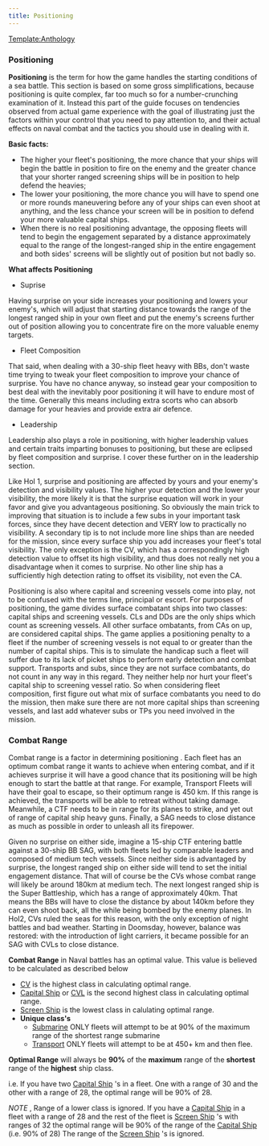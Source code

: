 ```yaml
---
title: Positioning
---
```



[Template:Anthology](/wiki/index.php?title=Template:Anthology&action=edit&redlink=1 "Template:Anthology (page does not exist)")

###  Positioning 

**Positioning** is the term for how the game handles the starting
conditions of a sea battle. This section is based on some gross
simplifications, because positioning is quite complex, far too much so
for a number-crunching examination of it. Instead this part of the guide
focuses on tendencies observed from actual game experience with the goal
of illustrating just the factors within your control that you need to
pay attention to, and their actual effects on naval combat and the
tactics you should use in dealing with it.

**Basic facts:**

-   The higher your fleet's positioning, the more chance that your ships
    will begin the battle in position to fire on the enemy and the
    greater chance that your shorter ranged screening ships will be in
    position to help defend the heavies;
-   The lower your positioning, the more chance you will have to spend
    one or more rounds maneuvering before any of your ships can even
    shoot at anything, and the less chance your screen will be in
    position to defend your more valuable capital ships.
-   When there is no real positioning advantage, the opposing fleets
    will tend to begin the engagement separated by a distance
    approximately equal to the range of the longest-ranged ship in the
    entire engagement and both sides' screens will be slightly out of
    position but not badly so.

**What affects Positioning**

-   Suprise

Having surprise on your side increases your positioning and lowers your
enemy's, which will adjust that starting distance towards the range of
the longest ranged ship in your own fleet and put the enemy's screens
further out of position allowing you to concentrate fire on the more
valuable enemy targets.

-   Fleet Composition

That said, when dealing with a 30-ship fleet heavy with BBs, don't waste
time trying to tweak your fleet composition to improve your chance of
surprise. You have no chance anyway, so instead gear your composition to
best deal with the inevitably poor positioning it will have to endure
most of the time. Generally this means including extra scorts who can
absorb damage for your heavies and provide extra air defence.

-   Leadership

Leadership also plays a role in positioning, with higher leadership
values and certain traits imparting bonuses to positioning, but these
are eclipsed by fleet composition and surprise. I cover these further on
in the leadership section.

Like HoI 1, surprise and positioning are affected by yours and your
enemy's detection and visibility values. The higher your detection and
the lower your visibility, the more likely it is that the surprise
equation will work in your favor and give you advantageous positioning.
So obviously the main trick to improving that situation is to include a
few subs in your important task forces, since they have decent detection
and VERY low to practically no visibility. A secondary tip is to not
include more line ships than are needed for the mission, since every
surface ship you add increases your fleet's total visibility. The only
exception is the CV, which has a correspondingly high detection value to
offset its high visibility, and thus does not really net you a
disadvantage when it comes to surprise. No other line ship has a
sufficiently high detection rating to offset its visibility, not even
the CA.

Positioning is also where capital and screening vessels come into play,
not to be confused with the terms line, principal or escort. For
purposes of positioning, the game divides surface combatant ships into
two classes: capital ships and screening vessels. CLs and DDs are the
only ships which count as screening vessels. All other surface
ombatants, from CAs on up, are considered capital ships. The game
applies a positioning penalty to a fleet if the number of screening
vessels is not equal to or greater than the number of capital ships.
This is to simulate the handicap such a fleet will suffer due to its
lack of picket ships to perform early detection and combat support.
Transports and subs, since they are not surface combatants, do not count
in any way in this regard. They neither help nor hurt your fleet's
capital ship to screening vessel ratio. So when considering fleet
composition, first figure out what mix of surface combatants you need to
do the mission, then make sure there are not more capital ships than
screening vessels, and last add whatever subs or TPs you need involved
in the mission.

###  Combat Range 

Combat range is a factor in determining positioning . Each fleet has an
optimum combat range it wants to achieve when entering combat, and if it
achieves surprise it will have a good chance that its positioning will
be high enough to start the battle at that range. For example, Transport
Fleets will have their goal to escape, so their optimum range is 450 km.
If this range is achieved, the transports will be able to retreat
without taking damage. Meanwhile, a CTF needs to be in range for its
planes to strike, and yet out of range of capital ship heavy guns.
Finally, a SAG needs to close distance as much as possible in order to
unleash all its firepower.

Given no surprise on either side, imagine a 15-ship CTF entering battle
against a 30-ship BB SAG, with both fleets led by comparable leaders and
composed of medium tech vessels. Since neither side is advantaged by
surprise, the longest ranged ship on either side will tend to set the
initial engagement distance. That will of course be the CVs whose combat
range will likely be around 180km at medium tech. The next longest
ranged ship is the Super Battleship, which has a range of approximately
40km. That means the BBs will have to close the distance by about 140km
before they can even shoot back, all the while being bombed by the enemy
planes. In HoI2, CVs ruled the seas for this reason, with the only
exception of night battles and bad weather. Starting in Doomsday,
however, balance was restored: with the introduction of light carriers,
it became possible for an SAG with CVLs to close distance.

**Combat Range** in Naval battles has an optimal value. This value is
believed to be calculated as described below

-   [CV](/wiki/CV "CV") is the highest class in calculating optimal
    range.
-   [Capital Ship](/wiki/Capital_Ship "Capital Ship") or
    [CVL](/wiki/CVL "CVL") is the second highest class in calculating
    optimal range.
-   [Screen Ship](/wiki/Screen_Ship "Screen Ship") is the lowest class
    in calulating optimal range.
-   **Unique class's**
    -   [Submarine](/wiki/Submarine "Submarine") ONLY fleets will
        attempt to be at 90% of the maximum range of the shortest range
        submarine
    -   [Transport](/wiki/Transport "Transport") ONLY fleets will
        attempt to be at 450+ km and then flee.

**Optimal Range** will always be **90%** of the **maximum** range of the
**shortest** range of the **highest** ship class.

i.e. If you have two [Capital Ship](/wiki/Capital_Ship "Capital Ship")
's in a fleet. One with a range of 30 and the other with a range of 28,
the optimal range will be 90% of 28.

*NOTE* , Range of a lower class is ignored. If you have a [Capital
Ship](/wiki/Capital_Ship "Capital Ship") in a fleet with a range of 28
and the rest of the fleet is [Screen
Ship](/wiki/Screen_Ship "Screen Ship") 's with ranges of 32 the optimal
range will be 90% of the range of the [Capital
Ship](/wiki/Capital_Ship "Capital Ship") (i.e. 90% of 28) The range of
the [Screen Ship](/wiki/Screen_Ship "Screen Ship") 's is ignored.
